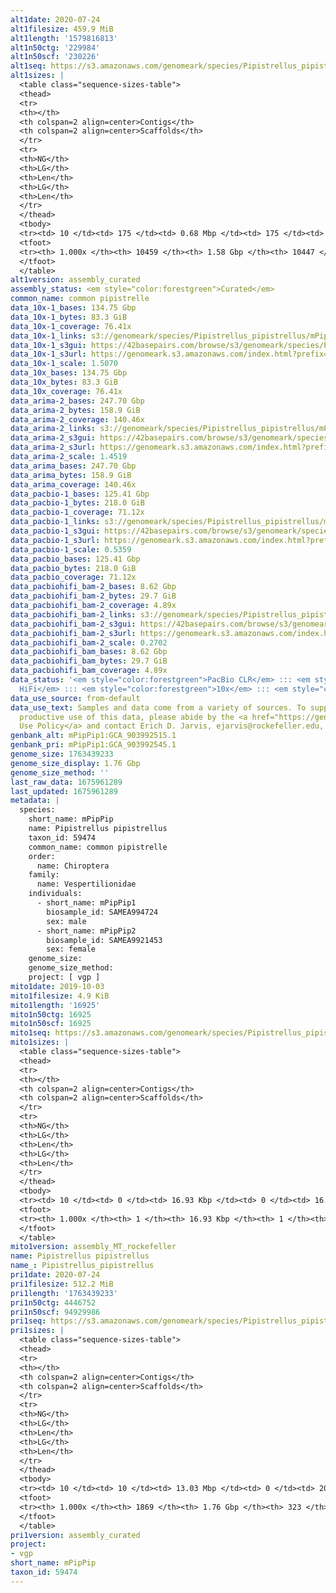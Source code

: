 ```yaml
---
alt1date: 2020-07-24
alt1filesize: 459.9 MiB
alt1length: '1579816813'
alt1n50ctg: '229984'
alt1n50scf: '230226'
alt1seq: https://s3.amazonaws.com/genomeark/species/Pipistrellus_pipistrellus/mPipPip1/assembly_curated/mPipPip1.alt.cur.20200724.fasta.gz
alt1sizes: |
  <table class="sequence-sizes-table">
  <thead>
  <tr>
  <th></th>
  <th colspan=2 align=center>Contigs</th>
  <th colspan=2 align=center>Scaffolds</th>
  </tr>
  <tr>
  <th>NG</th>
  <th>LG</th>
  <th>Len</th>
  <th>LG</th>
  <th>Len</th>
  </tr>
  </thead>
  <tbody>
  <tr><td> 10 </td><td> 175 </td><td> 0.68 Mbp </td><td> 175 </td><td> 0.68 Mbp </td></tr><tr><td> 20 </td><td> 453 </td><td> 485.01 Kbp </td><td> 453 </td><td> 485.14 Kbp </td></tr><tr><td> 30 </td><td> 831 </td><td> 365.80 Kbp </td><td> 830 </td><td> 366.29 Kbp </td></tr><tr><td> 40 </td><td> 1315 </td><td> 291.29 Kbp </td><td> 1314 </td><td> 291.57 Kbp </td></tr><tr style="background-color:#cccccc;"><td> 50 </td><td> 1928 </td><td> 229.98 Kbp </td><td> 1927 </td><td> 230.23 Kbp </td></tr><tr><td> 60 </td><td> 2701 </td><td> 183.12 Kbp </td><td> 2699 </td><td> 183.17 Kbp </td></tr><tr><td> 70 </td><td> 3678 </td><td> 143.59 Kbp </td><td> 3676 </td><td> 143.67 Kbp </td></tr><tr><td> 80 </td><td> 4939 </td><td> 108.99 Kbp </td><td> 4936 </td><td> 109.01 Kbp </td></tr><tr><td> 90 </td><td> 6684 </td><td> 73.49 Kbp </td><td> 6680 </td><td> 73.56 Kbp </td></tr><tr><td> 100 </td><td> 10458 </td><td> 392  bp </td><td> 10446 </td><td> 392  bp </td></tr></tbody>
  <tfoot>
  <tr><th> 1.000x </th><th> 10459 </th><th> 1.58 Gbp </th><th> 10447 </th><th> 1.58 Gbp </th></tr>
  </tfoot>
  </table>
alt1version: assembly_curated
assembly_status: <em style="color:forestgreen">Curated</em>
common_name: common pipistrelle
data_10x-1_bases: 134.75 Gbp
data_10x-1_bytes: 83.3 GiB
data_10x-1_coverage: 76.41x
data_10x-1_links: s3://genomeark/species/Pipistrellus_pipistrellus/mPipPip1/genomic_data/10x/<br>
data_10x-1_s3gui: https://42basepairs.com/browse/s3/genomeark/species/Pipistrellus_pipistrellus/mPipPip1/genomic_data/10x/
data_10x-1_s3url: https://genomeark.s3.amazonaws.com/index.html?prefix=species/Pipistrellus_pipistrellus/mPipPip1/genomic_data/10x/
data_10x-1_scale: 1.5070
data_10x_bases: 134.75 Gbp
data_10x_bytes: 83.3 GiB
data_10x_coverage: 76.41x
data_arima-2_bases: 247.70 Gbp
data_arima-2_bytes: 158.9 GiB
data_arima-2_coverage: 140.46x
data_arima-2_links: s3://genomeark/species/Pipistrellus_pipistrellus/mPipPip2/genomic_data/arima/<br>
data_arima-2_s3gui: https://42basepairs.com/browse/s3/genomeark/species/Pipistrellus_pipistrellus/mPipPip2/genomic_data/arima/
data_arima-2_s3url: https://genomeark.s3.amazonaws.com/index.html?prefix=species/Pipistrellus_pipistrellus/mPipPip2/genomic_data/arima/
data_arima-2_scale: 1.4519
data_arima_bases: 247.70 Gbp
data_arima_bytes: 158.9 GiB
data_arima_coverage: 140.46x
data_pacbio-1_bases: 125.41 Gbp
data_pacbio-1_bytes: 218.0 GiB
data_pacbio-1_coverage: 71.12x
data_pacbio-1_links: s3://genomeark/species/Pipistrellus_pipistrellus/mPipPip1/genomic_data/pacbio/<br>
data_pacbio-1_s3gui: https://42basepairs.com/browse/s3/genomeark/species/Pipistrellus_pipistrellus/mPipPip1/genomic_data/pacbio/
data_pacbio-1_s3url: https://genomeark.s3.amazonaws.com/index.html?prefix=species/Pipistrellus_pipistrellus/mPipPip1/genomic_data/pacbio/
data_pacbio-1_scale: 0.5359
data_pacbio_bases: 125.41 Gbp
data_pacbio_bytes: 218.0 GiB
data_pacbio_coverage: 71.12x
data_pacbiohifi_bam-2_bases: 8.62 Gbp
data_pacbiohifi_bam-2_bytes: 29.7 GiB
data_pacbiohifi_bam-2_coverage: 4.89x
data_pacbiohifi_bam-2_links: s3://genomeark/species/Pipistrellus_pipistrellus/mPipPip2/genomic_data/pacbio_hifi/<br>
data_pacbiohifi_bam-2_s3gui: https://42basepairs.com/browse/s3/genomeark/species/Pipistrellus_pipistrellus/mPipPip2/genomic_data/pacbio_hifi/
data_pacbiohifi_bam-2_s3url: https://genomeark.s3.amazonaws.com/index.html?prefix=species/Pipistrellus_pipistrellus/mPipPip2/genomic_data/pacbio_hifi/
data_pacbiohifi_bam-2_scale: 0.2702
data_pacbiohifi_bam_bases: 8.62 Gbp
data_pacbiohifi_bam_bytes: 29.7 GiB
data_pacbiohifi_bam_coverage: 4.89x
data_status: '<em style="color:forestgreen">PacBio CLR</em> ::: <em style="color:forestgreen">PacBio
  HiFi</em> ::: <em style="color:forestgreen">10x</em> ::: <em style="color:forestgreen">Arima</em>'
data_use_source: from-default
data_use_text: Samples and data come from a variety of sources. To support fair and
  productive use of this data, please abide by the <a href="https://genome10k.soe.ucsc.edu/data-use-policies/">Data
  Use Policy</a> and contact Erich D. Jarvis, ejarvis@rockefeller.edu, with any questions.
genbank_alt: mPipPip1:GCA_903992515.1
genbank_pri: mPipPip1:GCA_903992545.1
genome_size: 1763439233
genome_size_display: 1.76 Gbp
genome_size_method: ''
last_raw_data: 1675961289
last_updated: 1675961289
metadata: |
  species:
    short_name: mPipPip
    name: Pipistrellus pipistrellus
    taxon_id: 59474
    common_name: common pipistrelle
    order:
      name: Chiroptera
    family:
      name: Vespertilionidae
    individuals:
      - short_name: mPipPip1
        biosample_id: SAMEA994724
        sex: male
      - short_name: mPipPip2
        biosample_id: SAMEA9921453
        sex: female
    genome_size:
    genome_size_method:
    project: [ vgp ]
mito1date: 2019-10-03
mito1filesize: 4.9 KiB
mito1length: '16925'
mito1n50ctg: 16925
mito1n50scf: 16925
mito1seq: https://s3.amazonaws.com/genomeark/species/Pipistrellus_pipistrellus/mPipPip1/assembly_MT_rockefeller/mPipPip1.MT.20191003.fasta.gz
mito1sizes: |
  <table class="sequence-sizes-table">
  <thead>
  <tr>
  <th></th>
  <th colspan=2 align=center>Contigs</th>
  <th colspan=2 align=center>Scaffolds</th>
  </tr>
  <tr>
  <th>NG</th>
  <th>LG</th>
  <th>Len</th>
  <th>LG</th>
  <th>Len</th>
  </tr>
  </thead>
  <tbody>
  <tr><td> 10 </td><td> 0 </td><td> 16.93 Kbp </td><td> 0 </td><td> 16.93 Kbp </td></tr><tr><td> 20 </td><td> 0 </td><td> 16.93 Kbp </td><td> 0 </td><td> 16.93 Kbp </td></tr><tr><td> 30 </td><td> 0 </td><td> 16.93 Kbp </td><td> 0 </td><td> 16.93 Kbp </td></tr><tr><td> 40 </td><td> 0 </td><td> 16.93 Kbp </td><td> 0 </td><td> 16.93 Kbp </td></tr><tr style="background-color:#cccccc;"><td> 50 </td><td> 0 </td><td style="background-color:#ff8888;"> 16.93 Kbp </td><td> 0 </td><td style="background-color:#ff8888;"> 16.93 Kbp </td></tr><tr><td> 60 </td><td> 0 </td><td> 16.93 Kbp </td><td> 0 </td><td> 16.93 Kbp </td></tr><tr><td> 70 </td><td> 0 </td><td> 16.93 Kbp </td><td> 0 </td><td> 16.93 Kbp </td></tr><tr><td> 80 </td><td> 0 </td><td> 16.93 Kbp </td><td> 0 </td><td> 16.93 Kbp </td></tr><tr><td> 90 </td><td> 0 </td><td> 16.93 Kbp </td><td> 0 </td><td> 16.93 Kbp </td></tr><tr><td> 100 </td><td> 0 </td><td> 16.93 Kbp </td><td> 0 </td><td> 16.93 Kbp </td></tr></tbody>
  <tfoot>
  <tr><th> 1.000x </th><th> 1 </th><th> 16.93 Kbp </th><th> 1 </th><th> 16.93 Kbp </th></tr>
  </tfoot>
  </table>
mito1version: assembly_MT_rockefeller
name: Pipistrellus pipistrellus
name_: Pipistrellus_pipistrellus
pri1date: 2020-07-24
pri1filesize: 512.2 MiB
pri1length: '1763439233'
pri1n50ctg: 4446752
pri1n50scf: 94929986
pri1seq: https://s3.amazonaws.com/genomeark/species/Pipistrellus_pipistrellus/mPipPip1/assembly_curated/mPipPip1.pri.cur.20200724.fasta.gz
pri1sizes: |
  <table class="sequence-sizes-table">
  <thead>
  <tr>
  <th></th>
  <th colspan=2 align=center>Contigs</th>
  <th colspan=2 align=center>Scaffolds</th>
  </tr>
  <tr>
  <th>NG</th>
  <th>LG</th>
  <th>Len</th>
  <th>LG</th>
  <th>Len</th>
  </tr>
  </thead>
  <tbody>
  <tr><td> 10 </td><td> 10 </td><td> 13.03 Mbp </td><td> 0 </td><td> 203.62 Mbp </td></tr><tr><td> 20 </td><td> 25 </td><td> 9.74 Mbp </td><td> 1 </td><td> 194.57 Mbp </td></tr><tr><td> 30 </td><td> 45 </td><td> 7.61 Mbp </td><td> 2 </td><td> 188.94 Mbp </td></tr><tr><td> 40 </td><td> 72 </td><td> 5.66 Mbp </td><td> 4 </td><td> 100.18 Mbp </td></tr><tr style="background-color:#cccccc;"><td> 50 </td><td> 107 </td><td style="background-color:#88ff88;"> 4.45 Mbp </td><td> 5 </td><td style="background-color:#88ff88;"> 94.93 Mbp </td></tr><tr><td> 60 </td><td> 158 </td><td> 2.93 Mbp </td><td> 8 </td><td> 83.52 Mbp </td></tr><tr><td> 70 </td><td> 232 </td><td> 1.98 Mbp </td><td> 10 </td><td> 71.50 Mbp </td></tr><tr><td> 80 </td><td> 343 </td><td> 1.22 Mbp </td><td> 13 </td><td> 53.28 Mbp </td></tr><tr><td> 90 </td><td> 569 </td><td> 498.29 Kbp </td><td> 16 </td><td> 46.23 Mbp </td></tr><tr><td> 100 </td><td> 1868 </td><td> 2.62 Kbp </td><td> 322 </td><td> 11.95 Kbp </td></tr></tbody>
  <tfoot>
  <tr><th> 1.000x </th><th> 1869 </th><th> 1.76 Gbp </th><th> 323 </th><th> 1.76 Gbp </th></tr>
  </tfoot>
  </table>
pri1version: assembly_curated
project:
- vgp
short_name: mPipPip
taxon_id: 59474
---
```

